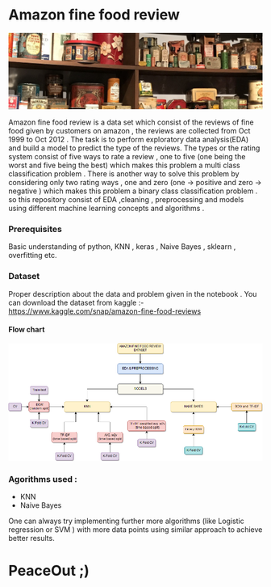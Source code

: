 # Amazon fine food review
![title](intro.jpeg)

Amazon fine food review is a data set which consist of the reviews of fine food given by customers on amazon , the reviews are collected from Oct 1999 to Oct 2012 . The task is to perform exploratory data analysis(EDA) and build a model to predict the type of the reviews. The types or the rating system consist of five ways to rate a review , one to five (one being the worst and five being the best) which makes this problem a multi class classification problem . There is another way to solve this problem by considering only two rating ways , one and zero (one -> positive and zero -> negative ) which makes this problem a binary class classification problem . so this repository consist of EDA ,cleaning , preprocessing and models using different machine learning concepts and algorithms . 

### Prerequisites
Basic understanding of python, KNN , keras , Naive Bayes , sklearn , overfitting etc.

### Dataset
Proper description about the data and problem given in the notebook . You can download the dataset from kaggle :- https://www.kaggle.com/snap/amazon-fine-food-reviews 

#### Flow chart
![title](FLOW.png)

### Agorithms used :
* KNN
* Naive Bayes

One can always try implementing further more algorithms (like Logistic regression or SVM ) with more data points using similar approach to achieve better results.

# PeaceOut ;)
